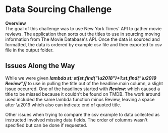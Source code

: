 <h1>Data Sourcing Challenge</h1>
<p>
<b>Overview</b><br/>
The goal of this challenge was to use New York Times' API to gather movie reviews. 
The application then sorts out the titles to use in sourcing moving information 
from The Movie Database's API.  Once the data is sourced and formatted, the data 
is ordered by example csv file and then exported to csv file in the output folder.
</p>

<h2>Issues Along the Way</h2>
<p>
While we were given <b><i>lambda st: st[st.find("\u2018")+1:st.find("\u2019 Review")]</i></b> 
to use in pulling the title out of the headline.main column, a slight issue occurred. 
One of the headlines started with <b><i>Review: </i></b> which caused a title to 
be missed because it couldn't be found on TMDB.  The work around used included the 
same lambda function minus Review, leaving a space after \u2019 which also can 
indicate end of quoted title.
</p>
<p>Other issues when trying to compare the csv example to data collected as instructed 
involved missing data fields.  The order of columns wasn't specified but can be done 
if requested.</p>